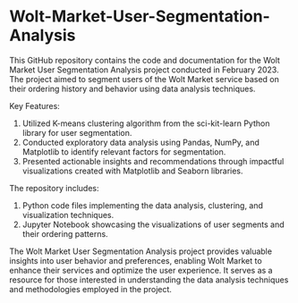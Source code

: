 # Wolt-Market-User-Segmentation-Analysis
This GitHub repository contains the code and documentation for the Wolt Market User Segmentation Analysis project conducted in February 2023. The project aimed to segment users of the Wolt Market service based on their ordering history and behavior using data analysis techniques.

Key Features:

1. Utilized K-means clustering algorithm from the sci-kit-learn Python library for user segmentation.
2. Conducted exploratory data analysis using Pandas, NumPy, and Matplotlib to identify relevant factors for segmentation.
3. Presented actionable insights and recommendations through impactful visualizations created with Matplotlib and Seaborn libraries.

The repository includes:

1. Python code files implementing the data analysis, clustering, and visualization techniques.
2. Jupyter Notebook showcasing the visualizations of user segments and their ordering patterns.

The Wolt Market User Segmentation Analysis project provides valuable insights into user behavior and preferences, enabling Wolt Market to enhance their services and optimize the user experience. It serves as a resource for those interested in understanding the data analysis techniques and methodologies employed in the project.
